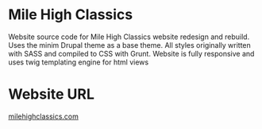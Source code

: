 # Mile High Classics
Website source code for Mile High Classics website redesign and rebuild. Uses the minim Drupal theme as a base theme.  All styles originally written with SASS and compiled to CSS with Grunt.  Website is fully responsive and uses twig templating engine for html views

# Website URL
[milehighclassics.com](http://www.milehighclassics.com/)


